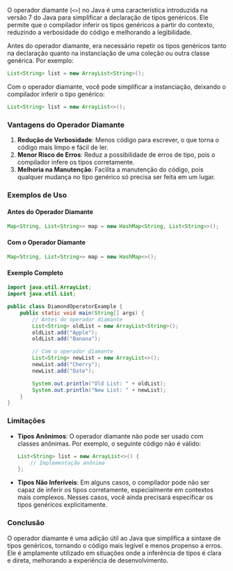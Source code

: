O operador diamante (`<>`) no Java é uma característica introduzida na versão 7 do Java para simplificar a declaração de tipos genéricos. Ele permite que o compilador inferir os tipos genéricos a partir do contexto, reduzindo a verbosidade do código e melhorando a legibilidade.

Antes do operador diamante, era necessário repetir os tipos genéricos tanto na declaração quanto na instanciação de uma coleção ou outra classe genérica. Por exemplo:

```java
List<String> list = new ArrayList<String>();
```

Com o operador diamante, você pode simplificar a instanciação, deixando o compilador inferir o tipo genérico:

```java
List<String> list = new ArrayList<>();
```

### Vantagens do Operador Diamante

1. **Redução de Verbosidade**: Menos código para escrever, o que torna o código mais limpo e fácil de ler.
2. **Menor Risco de Erros**: Reduz a possibilidade de erros de tipo, pois o compilador infere os tipos corretamente.
3. **Melhoria na Manutenção**: Facilita a manutenção do código, pois qualquer mudança no tipo genérico só precisa ser feita em um lugar.

### Exemplos de Uso

#### Antes do Operador Diamante
```java
Map<String, List<String>> map = new HashMap<String, List<String>>();
```

#### Com o Operador Diamante
```java
Map<String, List<String>> map = new HashMap<>();
```

#### Exemplo Completo
```java
import java.util.ArrayList;
import java.util.List;

public class DiamondOperatorExample {
    public static void main(String[] args) {
        // Antes do operador diamante
        List<String> oldList = new ArrayList<String>();
        oldList.add("Apple");
        oldList.add("Banana");

        // Com o operador diamante
        List<String> newList = new ArrayList<>();
        newList.add("Cherry");
        newList.add("Date");

        System.out.println("Old List: " + oldList);
        System.out.println("New List: " + newList);
    }
}
```

### Limitações

- **Tipos Anônimos**: O operador diamante não pode ser usado com classes anônimas. Por exemplo, o seguinte código não é válido:
  ```java
  List<String> list = new ArrayList<>() {
      // Implementação anônima
  };
  ```

- **Tipos Não Inferíveis**: Em alguns casos, o compilador pode não ser capaz de inferir os tipos corretamente, especialmente em contextos mais complexos. Nesses casos, você ainda precisará especificar os tipos genéricos explicitamente.

### Conclusão

O operador diamante é uma adição útil ao Java que simplifica a sintaxe de tipos genéricos, tornando o código mais legível e menos propenso a erros. Ele é amplamente utilizado em situações onde a inferência de tipos é clara e direta, melhorando a experiência de desenvolvimento.

```
```
